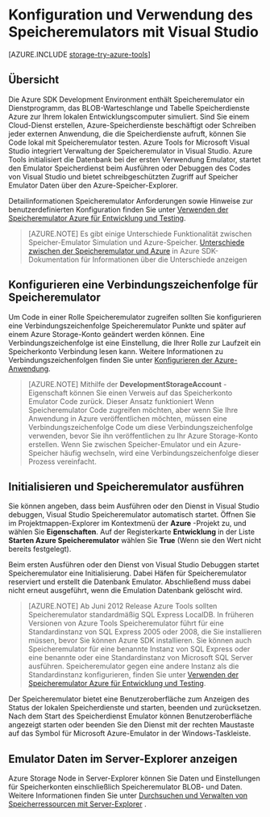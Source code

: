<properties 
   pageTitle="Konfiguration und Verwendung der Speicheremulator mit Visual Studio | Microsoft Azure"
   description="Konfiguration und Verwendung der Speicheremulator mit Visual Studio"
   services="visual-studio-online"
   documentationCenter="na"
   authors="TomArcher"
   manager="douge"
   editor="" />
<tags 
   ms.service="storage"
   ms.devlang="multiple"
   ms.topic="article"
   ms.tgt_pltfrm="na"
   ms.workload="na"
   ms.date="07/18/2016"
   ms.author="tarcher" />

# <a name="configuring-and-using-the-storage-emulator-with-visual-studio"></a>Konfiguration und Verwendung des Speicheremulators mit Visual Studio

[AZURE.INCLUDE [storage-try-azure-tools](../includes/storage-try-azure-tools.md)]

## <a name="overview"></a>Übersicht
Die Azure SDK Development Environment enthält Speicheremulator ein Dienstprogramm, das BLOB-Warteschlange und Tabelle Speicherdienste Azure zur Ihrem lokalen Entwicklungscomputer simuliert. Sind Sie einem Cloud-Dienst erstellen, Azure-Speicherdienste beschäftigt oder Schreiben jeder externen Anwendung, die die Speicherdienste aufruft, können Sie Code lokal mit Speicheremulator testen. Azure Tools for Microsoft Visual Studio integriert Verwaltung der Speicheremulator in Visual Studio. Azure Tools initialisiert die Datenbank bei der ersten Verwendung Emulator, startet den Emulator Speicherdienst beim Ausführen oder Debuggen des Codes von Visual Studio und bietet schreibgeschützten Zugriff auf Speicher Emulator Daten über den Azure-Speicher-Explorer.

Detailinformationen Speicheremulator Anforderungen sowie Hinweise zur benutzerdefinierten Konfiguration finden Sie unter [Verwenden der Speicheremulator Azure für Entwicklung und Testing](./storage/storage-use-emulator.md).

>[AZURE.NOTE] Es gibt einige Unterschiede Funktionalität zwischen Speicher-Emulator Simulation und Azure-Speicher. [Unterschiede zwischen der Speicheremulator und Azure](./storage/storage-use-emulator.md) in Azure SDK-Dokumentation für Informationen über die Unterschiede anzeigen

## <a name="configuring-a-connection-string-for-the-storage-emulator"></a>Konfigurieren eine Verbindungszeichenfolge für Speicheremulator

Um Code in einer Rolle Speicheremulator zugreifen sollten Sie konfigurieren eine Verbindungszeichenfolge Speicheremulator Punkte und später auf einem Azure Storage-Konto geändert werden können. Eine Verbindungszeichenfolge ist eine Einstellung, die Ihrer Rolle zur Laufzeit ein Speicherkonto Verbindung lesen kann. Weitere Informationen zu Verbindungszeichenfolgen finden Sie unter [Konfigurieren der Azure-Anwendung](https://msdn.microsoft.com/library/azure/2da5d6ce-f74d-45a9-bf6b-b3a60c5ef74e#BK_SettingsPage).

>[AZURE.NOTE] Mithilfe der **DevelopmentStorageAccount** -Eigenschaft können Sie einen Verweis auf das Speicherkonto Emulator Code zurück. Dieser Ansatz funktioniert Wenn Speicheremulator Code zugreifen möchten, aber wenn Sie Ihre Anwendung in Azure veröffentlichen möchten, müssen eine Verbindungszeichenfolge Code um diese Verbindungszeichenfolge verwenden, bevor Sie ihn veröffentlichen zu Ihr Azure Storage-Konto erstellen. Wenn Sie zwischen Speicher-Emulator und ein Azure-Speicher häufig wechseln, wird eine Verbindungszeichenfolge dieser Prozess vereinfacht.

## <a name="initializing-and-running-the-storage-emulator"></a>Initialisieren und Speicheremulator ausführen

Sie können angeben, dass beim Ausführen oder den Dienst in Visual Studio debuggen, Visual Studio Speicheremulator automatisch startet. Öffnen Sie im Projektmappen-Explorer im Kontextmenü der **Azure** -Projekt zu, und wählen Sie **Eigenschaften**. Auf der Registerkarte **Entwicklung** in der Liste **Starten Azure Speicheremulator** wählen Sie **True** (Wenn sie den Wert nicht bereits festgelegt).

Beim ersten Ausführen oder den Dienst von Visual Studio Debuggen startet Speicheremulator eine Initialisierung. Dabei Häfen für Speicheremulator reserviert und erstellt die Datenbank Emulator. Abschließend muss dabei nicht erneut ausgeführt, wenn die Emulation Datenbank gelöscht wird.

>[AZURE.NOTE] Ab Juni 2012 Release Azure Tools sollten Speicheremulator standardmäßig SQL Express LocalDB. In früheren Versionen von Azure Tools Speicheremulator führt für eine Standardinstanz von SQL Express 2005 oder 2008, die Sie installieren müssen, bevor Sie können Azure SDK installieren. Sie können auch Speicheremulator für eine benannte Instanz von SQL Express oder eine benannte oder eine Standardinstanz von Microsoft SQL Server ausführen. Speicheremulator gegen eine andere Instanz als die Standardinstanz konfigurieren, finden Sie unter [Verwenden der Speicheremulator Azure für Entwicklung und Testing](./storage/storage-use-emulator.md).

Der Speicheremulator bietet eine Benutzeroberfläche zum Anzeigen des Status der lokalen Speicherdienste und starten, beenden und zurücksetzen. Nach dem Start des Speicherdienst Emulator können Benutzeroberfläche angezeigt starten oder beenden Sie den Dienst mit der rechten Maustaste auf das Symbol für Microsoft Azure-Emulator in der Windows-Taskleiste.

## <a name="viewing-storage-emulator-data-in-server-explorer"></a>Emulator Daten im Server-Explorer anzeigen

Azure Storage Node in Server-Explorer können Sie Daten und Einstellungen für Speicherkonten einschließlich Speicheremulator BLOB- und Daten. Weitere Informationen finden Sie unter [Durchsuchen und Verwalten von Speicherressourcen mit Server-Explorer](https://msdn.microsoft.com/library/azure/ff683677.aspx) .
